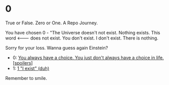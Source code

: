 # 0
True or False. Zero or One. A Repo Journey. 


You have chosen 0 - "The Universe doesn't not exist. Nothing exists. This word <--- does not exist. You don't exist. I don't exist. There is nothing. 

Sorry for your loss. Wanna guess again Einstein? 

* 0:  [You always have a choice. You just don't always have a choice in life. [spoilers]](https://github.com/GiovanniDeCarlina/0/blob/main/README.md)
* 1:  [1 "I exist" (duh)](https://github.com/GiovanniDeCarlina/1/blob/main/README.md)

Remember to smile. 
